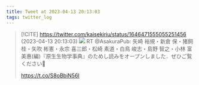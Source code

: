 ```yaml
---
title: Tweet at 2023-04-13 20:13:03
tags: twitter_log
---
```


> [!CITE] https://twitter.com/kaisekiriu/status/1646471555055251456 (2023-04-13 20:13:03)
> ![](https://twitter.com/kaisekiriu/status/1646471555055251456)
> RT @AsakuraPub: 矢崎 裕規・新倉 保・猪飼 桂・矢吹 彬憲・永宗 喜三郎・松崎 素道・白鳥 峻志・島野 智之・小林 富美惠(編)『原生生物学事典』のためし読みをオープンしました．ぜひご覧ください📗
> 
> https://t.co/S8oBbiN56I

